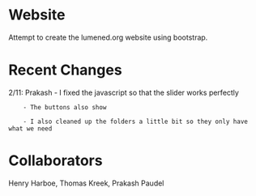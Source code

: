 Website
=======
Attempt to create the lumened.org website using bootstrap.

Recent Changes
=======

2/11:
Prakash
		- I fixed the javascript so that the slider works perfectly
		
		- The buttons also show
		
		- I also cleaned up the folders a little bit so they only have what we need

Collaborators
=======
Henry Harboe, Thomas Kreek, Prakash Paudel
